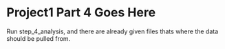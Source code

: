 # Project1 Part 4 Goes Here


Run step_4_analysis, and there are already given files thats where the data should be pulled from.
